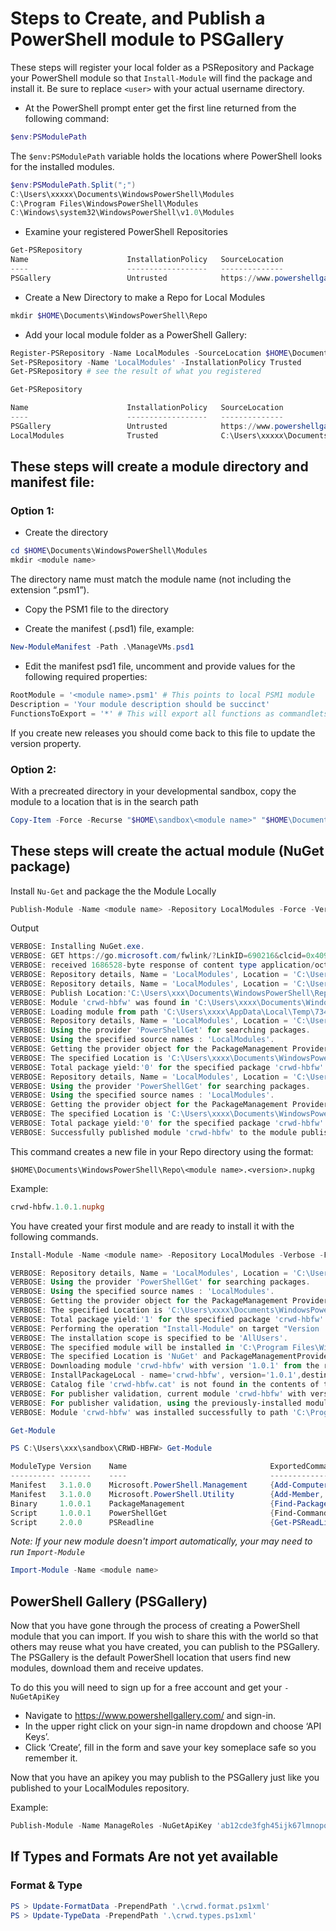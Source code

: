 # Steps to Create, and Publish a PowerShell module to PSGallery

These steps will register your local folder as a PSRepository and Package your PowerShell module so that `Install-Module` will find the package and install it. Be sure to replace `<user>` with your actual username directory.

* At the PowerShell prompt enter get the first line returned from the following command:

```powershell
$env:PSModulePath
```

The `$env:PSModulePath` variable holds the locations where PowerShell looks for the installed modules. 

```powershell
$env:PSModulePath.Split(";")
C:\Users\xxxxx\Documents\WindowsPowerShell\Modules
C:\Program Files\WindowsPowerShell\Modules
C:\Windows\system32\WindowsPowerShell\v1.0\Modules
```

* Examine your registered PowerShell Repositories

```powershell
Get-PSRepository                                                                               
Name                      InstallationPolicy   SourceLocation
----                      ------------------   --------------
PSGallery                 Untrusted            https://www.powershellgallery.com/api/v2
```

* Create a New Directory to make a Repo for Local Modules

```powershell
mkdir $HOME\Documents\WindowsPowerShell\Repo
```

* Add your local module folder as a PowerShell Gallery:

```powershell
Register-PSRepository -Name LocalModules -SourceLocation $HOME\Documents\WindowsPowerShell\Repo
Set-PSRepository -Name 'LocalModules' -InstallationPolicy Trusted
Get-PSRepository # see the result of what you registered
```

```powershell
Get-PSRepository

Name                      InstallationPolicy   SourceLocation
----                      ------------------   --------------
PSGallery                 Untrusted            https://www.powershellgallery.com/api/v2
LocalModules              Trusted              C:\Users\xxxxx\Documents\WindowsPowerShell\Repo
```

## These steps will create a module directory and manifest file:

### Option 1:

* Create the directory

```powershell
cd $HOME\Documents\WindowsPowerShell\Modules
mkdir <module name>
```

The directory name must match the module name (not including the extension “.psm1”).

* Copy the PSM1 file to the <module name> directory

* Create the manifest (.psd1) file, example:
```powershell
New-ModuleManifest -Path .\ManageVMs.psd1
```

* Edit the manifest psd1 file, uncomment and provide values for the following required properties:

```powershell
RootModule = '<module name>.psm1' # This points to local PSM1 module
Description = 'Your module description should be succinct'
FunctionsToExport = '*' # This will export all functions as commandlets
```

If you create new releases you should come back to this file to update the version property.

### Option 2:

With a precreated directory in your developmental sandbox, copy the module to a location that is in the search path

```powershell
Copy-Item -Force -Recurse "$HOME\sandbox\<module name>" "$HOME\Documents\WindowsPowerShell\Modules\."
```

## These steps will create the actual module (NuGet package)

Install `Nu-Get` and package the the Module Locally

```powershell
Publish-Module -Name <module name> -Repository LocalModules -Force -Verbose
```

Output
```powershell
VERBOSE: Installing NuGet.exe.
VERBOSE: GET https://go.microsoft.com/fwlink/?LinkID=690216&clcid=0x409 with 0-byte payload
VERBOSE: received 1686528-byte response of content type application/octet-stream
VERBOSE: Repository details, Name = 'LocalModules', Location = 'C:\Users\xxxx\Documents\WindowsPowerShell\Repo'; IsTrusted = 'True'; IsRegistered = 'True'.
VERBOSE: Repository details, Name = 'LocalModules', Location = 'C:\Users\xxxx\Documents\WindowsPowerShell\Repo'; IsTrusted = 'True'; IsRegistered = 'True'.
VERBOSE: Publish Location:'C:\Users\xxx\Documents\WindowsPowerShell\Repo'.
VERBOSE: Module 'crwd-hbfw' was found in 'C:\Users\xxxx\Documents\WindowsPowerShell\Modules\crwd-hbfw'.
VERBOSE: Loading module from path 'C:\Users\xxxx\AppData\Local\Temp\734021217\crwd-hbfw\crwd-hbfw.psm1'.
VERBOSE: Repository details, Name = 'LocalModules', Location = 'C:\Users\xxxx\Documents\WindowsPowerShell\Repo'; IsTrusted = 'True'; IsRegistered ='True'.
VERBOSE: Using the provider 'PowerShellGet' for searching packages.
VERBOSE: Using the specified source names : 'LocalModules'.
VERBOSE: Getting the provider object for the PackageManagement Provider 'NuGet'.
VERBOSE: The specified Location is 'C:\Users\xxxx\Documents\WindowsPowerShell\Repo' and PackageManagementProvider is 'NuGet'.
VERBOSE: Total package yield:'0' for the specified package 'crwd-hbfw'.
VERBOSE: Repository details, Name = 'LocalModules', Location = 'C:\Users\xxxx\Documents\WindowsPowerShell\Repo'; IsTrusted = 'True'; IsRegistered ='True'.
VERBOSE: Using the provider 'PowerShellGet' for searching packages.
VERBOSE: Using the specified source names : 'LocalModules'.
VERBOSE: Getting the provider object for the PackageManagement Provider 'NuGet'.
VERBOSE: The specified Location is 'C:\Users\xxxx\Documents\WindowsPowerShell\Repo' and PackageManagementProvider is 'NuGet'.
VERBOSE: Total package yield:'0' for the specified package 'crwd-hbfw'.
VERBOSE: Successfully published module 'crwd-hbfw' to the module publish location 'C:\Users\xxxx\Documents\WindowsPowerShell\Repo'. Please allow few minutes for 'crwd-hbfw' to show up in the search results.
 ```

This command creates a new file in your Repo directory using the format:

`$HOME\Documents\WindowsPowerShell\Repo\<module name>.<version>.nupkg`

Example: 

```powershell
crwd-hbfw.1.0.1.nupkg
```

You have created your first module and are ready to install it with the following commands.

```powershell
Install-Module -Name <module name> -Repository LocalModules -Verbose -Force -AllowClobber -Scope AllUsers

VERBOSE: Repository details, Name = 'LocalModules', Location = 'C:\Users\xxxx\Documents\WindowsPowerShell\Repo'; IsTrusted = 'True'; IsRegistered ='True'.
VERBOSE: Using the provider 'PowerShellGet' for searching packages.
VERBOSE: Using the specified source names : 'LocalModules'.
VERBOSE: Getting the provider object for the PackageManagement Provider 'NuGet'.
VERBOSE: The specified Location is 'C:\Users\xxxx\Documents\WindowsPowerShell\Repo' and PackageManagementProvider is 'NuGet'.
VERBOSE: Total package yield:'1' for the specified package 'crwd-hbfw'.
VERBOSE: Performing the operation "Install-Module" on target "Version '1.0.1' of module 'crwd-hbfw'".
VERBOSE: The installation scope is specified to be 'AllUsers'.
VERBOSE: The specified module will be installed in 'C:\Program Files\WindowsPowerShell\Modules'.
VERBOSE: The specified Location is 'NuGet' and PackageManagementProvider is 'NuGet'.
VERBOSE: Downloading module 'crwd-hbfw' with version '1.0.1' from the repository 'C:\Users\xxxx\Documents\WindowsPowerShell\Repo'.
VERBOSE: InstallPackageLocal - name='crwd-hbfw', version='1.0.1',destination='C:\Users\xxxx\AppData\Local\Temp\462359926'
VERBOSE: Catalog file 'crwd-hbfw.cat' is not found in the contents of the module 'crwd-hbfw' being installed.
VERBOSE: For publisher validation, current module 'crwd-hbfw' with version '1.0.1' with publisher name ''. Is this module signed by Microsoft: 'False'.
VERBOSE: For publisher validation, using the previously-installed module 'crwd-hbfw' with version '1.0.1' under 'C:\Users\xxxx\Documents\WindowsPowerShell\Modules\crwd-hbfw' with publisher name ''. Is this module signed by Microsoft: 'False'.
VERBOSE: Module 'crwd-hbfw' was installed successfully to path 'C:\Program Files\WindowsPowerShell\Modules\crwd-hbfw\1.0.1'.

Get-Module
```

```powershell
PS C:\Users\xxx\sandbox\CRWD-HBFW> Get-Module

ModuleType Version    Name                                ExportedCommands
---------- -------    ----                                ----------------
Manifest   3.1.0.0    Microsoft.PowerShell.Management     {Add-Computer, Add-Content, Checkpoint-Computer, Clear-Content...}
Manifest   3.1.0.0    Microsoft.PowerShell.Utility        {Add-Member, Add-Type, Clear-Variable, Compare-Object...}
Binary     1.0.0.1    PackageManagement                   {Find-Package, Find-PackageProvider, Get-Package, Get-PackageProvider...}
Script     1.0.0.1    PowerShellGet                       {Find-Command, Find-DscResource, Find-Module, Find-RoleCapability...}
Script     2.0.0      PSReadline                          {Get-PSReadLineKeyHandler, Get-PSReadLineOption, Remove-PSReadLineKeyHandler, Set-PSReadLin...
```

*Note: If your new module doesn't import automatically, your may need to run `Import-Module`*

```powershell
Import-Module -Name <module name>
```

## PowerShell Gallery (PSGallery)

Now that you have gone through the process of creating a PowerShell module that you can import. If you wish to share this with the world so that others may reuse what you have created, you can publish to the PSGallery. The PSGallery is the default PowerShell location that users find new modules, download them and receive updates.

To do this you will need to sign up for a free account and get your `-NuGetApiKey`

* Navigate to https://www.powershellgallery.com/ and sign-in.
* In the upper right click on your sign-in name dropdown and choose ‘API Keys’.
* Click ‘Create’, fill in the form and save your key someplace safe so you remember it.

Now that you have an apikey you may publish to the PSGallery just like you published to your LocalModules repository. 

Example:
```powershell
Publish-Module -Name ManageRoles -NuGetApiKey 'ab12cde3fgh45ijk67lmnopq8rs9tuvwxyzabcdefghij0' -requiredversion 1.1.0 -verbose
```

## If Types and Formats Are not yet available

### Format & Type

```powershell
PS > Update-FormatData -PrependPath '.\crwd.format.ps1xml'
PS > Update-TypeData -PrependPath '.\crwd.types.ps1xml'
```
